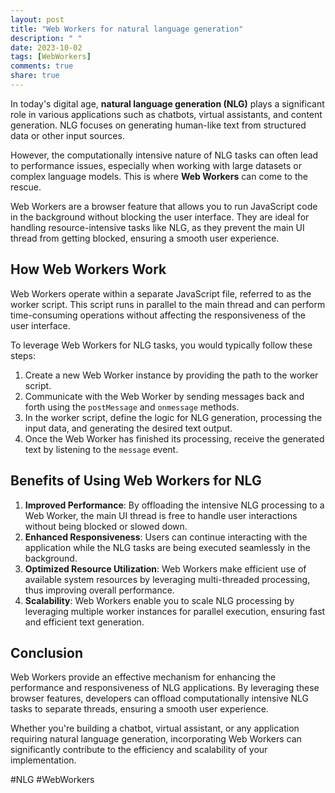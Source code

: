 ```yaml
---
layout: post
title: "Web Workers for natural language generation"
description: " "
date: 2023-10-02
tags: [WebWorkers]
comments: true
share: true
---
```


In today's digital age, **natural language generation (NLG)** plays a significant role in various applications such as chatbots, virtual assistants, and content generation. NLG focuses on generating human-like text from structured data or other input sources.

However, the computationally intensive nature of NLG tasks can often lead to performance issues, especially when working with large datasets or complex language models. This is where **Web Workers** can come to the rescue.

Web Workers are a browser feature that allows you to run JavaScript code in the background without blocking the user interface. They are ideal for handling resource-intensive tasks like NLG, as they prevent the main UI thread from getting blocked, ensuring a smooth user experience.

## How Web Workers Work

Web Workers operate within a separate JavaScript file, referred to as the worker script. This script runs in parallel to the main thread and can perform time-consuming operations without affecting the responsiveness of the user interface.

To leverage Web Workers for NLG tasks, you would typically follow these steps:

1. Create a new Web Worker instance by providing the path to the worker script.
2. Communicate with the Web Worker by sending messages back and forth using the `postMessage` and `onmessage` methods.
3. In the worker script, define the logic for NLG generation, processing the input data, and generating the desired text output.
4. Once the Web Worker has finished its processing, receive the generated text by listening to the `message` event.

## Benefits of Using Web Workers for NLG

1. **Improved Performance**: By offloading the intensive NLG processing to a Web Worker, the main UI thread is free to handle user interactions without being blocked or slowed down.
2. **Enhanced Responsiveness**: Users can continue interacting with the application while the NLG tasks are being executed seamlessly in the background.
3. **Optimized Resource Utilization**: Web Workers make efficient use of available system resources by leveraging multi-threaded processing, thus improving overall performance.
4. **Scalability**: Web Workers enable you to scale NLG processing by leveraging multiple worker instances for parallel execution, ensuring fast and efficient text generation.

## Conclusion

Web Workers provide an effective mechanism for enhancing the performance and responsiveness of NLG applications. By leveraging these browser features, developers can offload computationally intensive NLG tasks to separate threads, ensuring a smooth user experience.

Whether you're building a chatbot, virtual assistant, or any application requiring natural language generation, incorporating Web Workers can significantly contribute to the efficiency and scalability of your implementation.

#NLG #WebWorkers